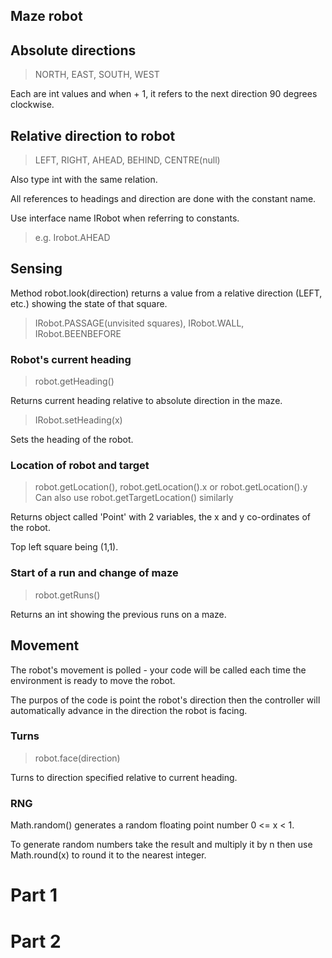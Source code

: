 ## Maze robot

## Absolute directions

> NORTH, EAST, SOUTH, WEST

Each are int values and when + 1, it refers to the next direction 90 degrees clockwise.

## Relative direction to robot

> LEFT, RIGHT, AHEAD, BEHIND, CENTRE(null) 

Also type int with the same relation. 

All references to headings and direction are done with the constant name.

Use interface name IRobot when referring to constants.

> e.g. Irobot.AHEAD

## Sensing 

Method robot.look(direction) returns a value from a relative direction (LEFT, etc.) showing the state of that square. 

> IRobot.PASSAGE(unvisited squares), IRobot.WALL, IRobot.BEENBEFORE 

### Robot's current heading 

> robot.getHeading()

Returns current heading relative to absolute direction in the maze. 

> IRobot.setHeading(x)

Sets the heading of the robot.

### Location of robot and target

> robot.getLocation(), robot.getLocation().x or robot.getLocation().y
> Can also use robot.getTargetLocation() similarly

Returns object called 'Point' with 2 variables, the x and y co-ordinates of the robot.

Top left square being (1,1).

### Start of a run and change of maze

> robot.getRuns() 

Returns an int showing the previous runs on a maze.

## Movement 

The robot's movement is polled - your code will be called each time the environment is ready to move the robot.

The purpos of the code is point the robot's direction then the controller will automatically advance in the direction the robot is facing.

### Turns 

> robot.face(direction) 

Turns to direction specified relative to current heading.

### RNG

Math.random() generates a random floating point number 0 <= x < 1. 

To generate random numbers take the result and multiply it by n then use Math.round(x) to round it to the nearest integer. 

# Part 1 







# Part 2 

